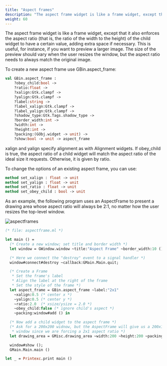 ```yaml
---
title: "Aspect frames"
description: "The aspect frame widget is like a frame widget, except that it also enforces the aspect ratio (that is, the ratio of the width to the height) of the child widget to have a certain value, adding extra space if necessary."
weight: 60
---
```


The aspect frame widget is like a frame widget, except that it also enforces the aspect ratio (that is, the ratio of the width to the height) of the child widget to have a certain value, adding extra space if necessary.
This is useful, for instance, if you want to preview a larger image. The size of the preview should vary when the user resizes the window, but the aspect ratio needs to always match the original image.

To create a new aspect frame use GBin.aspect_frame:

``` ocaml
val GBin.aspect_frame :
	?obey_child:bool ->
	?ratio:float ->
	?xalign:Gtk.clampf ->
	?yalign:Gtk.clampf ->
	?label:string ->
	?label_xalign:Gtk.clampf ->
	?label_yalign:Gtk.clampf ->
	?shadow_type:Gtk.Tags.shadow_type ->
	?border_width:int ->
	?width:int ->
	?height:int ->
	?packing:(GObj.widget -> unit) ->
	?show:bool -> unit -> aspect_frame
```
xalign and yalign specify alignment as with Alignment widgets. If obey_child is true, the aspect ratio of a child widget will match the aspect ratio of the ideal size it requests. Otherwise, it is given by ratio.

To change the options of an existing aspect frame, you can use:

``` ocaml
method set_xalign : float -> unit
method set_yalign : float -> unit
method set_ratio : float -> unit
method set_obey_child : bool -> unit
```
As an example, the following program uses an AspectFrame to present a drawing area whose aspect ratio will always be 2:1, no matter how the user resizes the top-level window.

![aspectframes](../aspectframes.jpg)

``` ocaml
(* file: aspectframe.ml *)

let main () =
  (* Create a new window; set title and border width *)
  let window = GWindow.window ~title:"Aspect Frame" ~border_width:10 () in

  (* Here we connect the "destroy" event to a signal handler *)
  window#connect#destroy ~callback:GMain.Main.quit;

  (* Create a Frame
   * Set the frame's label
   * Align the label at the right of the frame
   * Set the style of the frame *)
  let aspect_frame = GBin.aspect_frame ~label:"2x1"
    ~xalign:0.5 (* center x *)
    ~yalign:0.5 (* center y *)
    ~ratio:2.0	(* xsize/ysize = 2.0 *)
    ~obey_child:false (* ignore child's aspect *)
    ~packing:window#add () in

  (* Now add a child widget to the aspect frame *)
  (* Ask for a 200x200 widnow, but the AspectFrame will give us a 200x100
   * window since we are forcing a 2x1 aspect ratio *)
  let drawing_area = GMisc.drawing_area ~width:200 ~height:200 ~packing:aspect_frame#add () in

  window#show ();
  GMain.Main.main ()

let _ = Printexc.print main ()
```

